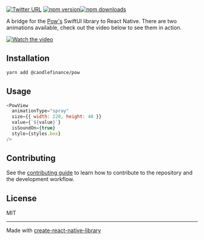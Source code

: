 [![Twitter URL](https://img.shields.io/twitter/url/https/twitter.com/candlefinance.svg?style=social&label=Follow%20%40candlefinance)](https://twitter.com/candlefinance) [![npm version](https://badge.fury.io/js/%40candlefinance%2Fpow.svg)](https://badge.fury.io/js/%40candlefinance%2Fpow)[![npm downloads](https://img.shields.io/npm/dm/%40candlefinance%2Fpow.svg)](https://npm.im/%40candlefinance%2Fpow)

A bridge for the [Pow's](https://movingparts.io/pow) SwiftUI library to React Native. There are two animations available, check out the video below to see them in action.

[![Watch the video](https://user-images.githubusercontent.com/12258850/236861875-228fecbb-2b09-4629-b47d-1e5dc23b8738.png)](https://user-images.githubusercontent.com/12258850/236861212-55ffb63e-93db-4c91-93f6-8f8dbd5ac5b6.mp4)

## Installation

```sh
yarn add @candlefinance/pow
```

## Usage

```js
<PowView
  animationType="spray"
  size={{ width: 220, height: 40 }}
  value={`${value}`}
  isSoundOn={true}
  style={styles.box}
/>
```

## Contributing

See the [contributing guide](CONTRIBUTING.md) to learn how to contribute to the repository and the development workflow.

## License

MIT

---

Made with [create-react-native-library](https://github.com/callstack/react-native-builder-bob)
